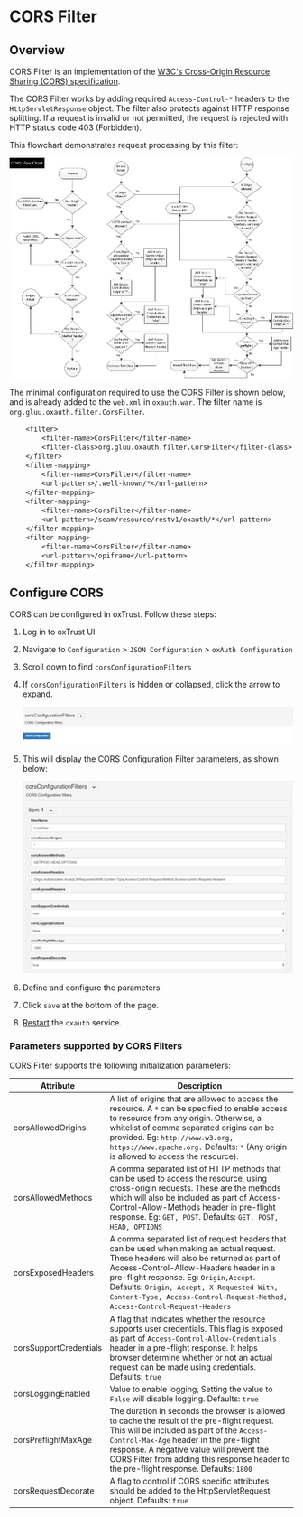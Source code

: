 # CORS Filter

## Overview

CORS Filter is an implementation of the [W3C's Cross-Origin Resource Sharing (CORS) specification](http://www.w3.org/TR/cors/).

The CORS Filter works by adding required `Access-Control-*` headers to the `HttpServletResponse` object. The filter also protects against HTTP response splitting. If a request is invalid or not permitted, the request is rejected with HTTP status code 403 (Forbidden). 

This flowchart demonstrates request processing by this filter:

![flowchart](../img/admin-guide/cors/cors-flowchart.png) 

The minimal configuration required to use the CORS Filter is shown below, and is already added to the `web.xml` in `oxauth.war`. The filter name is `org.gluu.oxauth.filter.CorsFilter`.

```
    <filter>
        <filter-name>CorsFilter</filter-name>
        <filter-class>org.gluu.oxauth.filter.CorsFilter</filter-class>
    </filter>
    <filter-mapping>
        <filter-name>CorsFilter</filter-name>
        <url-pattern>/.well-known/*</url-pattern>
    </filter-mapping>
    <filter-mapping>
        <filter-name>CorsFilter</filter-name>
        <url-pattern>/seam/resource/restv1/oxauth/*</url-pattern>
    </filter-mapping>
    <filter-mapping>
        <filter-name>CorsFilter</filter-name>
        <url-pattern>/opiframe</url-pattern>
    </filter-mapping>
```

## Configure CORS

CORS can be configured in oxTrust. Follow these steps:  

1. Log in to oxTrust UI
1. Navigate to `Configuration` > `JSON Configuration` > `oxAuth Configuration`
1. Scroll down to find `corsConfigurationFilters`
1. If `corsConfigurationFilters` is hidden or collapsed, click the arrow to expand.

    ![cors enable](../img/admin-guide/cors/cors-enable.png)

1. This will display the CORS Configuration Filter parameters, as shown below:

    ![cors](../img/admin-guide/cors/cors.png)

1. Define and configure the parameters

1. Click `save` at the bottom of the page.

1. [Restart](../operation/services.md) the `oxauth` service.

### Parameters supported by CORS Filters

CORS Filter supports the following initialization parameters:

| Attribute | Description |
| ----------| ------------|
| corsAllowedOrigins | A list of origins that are allowed to access the resource. A `*` can be specified to enable access to resource from any origin. Otherwise, a whitelist of comma separated origins can be provided. Eg: `http://www.w3.org, https://www.apache.org.` Defaults: `*` (Any origin is allowed to access the resource). |
| corsAllowedMethods | A comma separated list of HTTP methods that can be used to access the resource, using cross-origin requests. These are the methods which will also be included as part of Access-Control-Allow-Methods header in pre-flight response. Eg: `GET, POST`. Defaults: `GET, POST, HEAD, OPTIONS` |
| corsExposedHeaders | A comma separated list of request headers that can be used when making an actual request. These headers will also be returned as part of Access-Control-Allow-Headers header in a pre-flight response. Eg: `Origin,Accept`. Defaults: `Origin, Accept, X-Requested-With, Content-Type, Access-Control-Request-Method, Access-Control-Request-Headers` |
| corsSupportCredentials | A flag that indicates whether the resource supports user credentials. This flag is exposed as part of `Access-Control-Allow-Credentials` header in a pre-flight response. It helps browser determine whether or not an actual request can be made using credentials. Defaults: `true` |
| corsLoggingEnabled | Value to enable logging, Setting the value to `False` will disable logging. Defaults: `true`
| corsPreflightMaxAge | The duration in seconds the browser is allowed to cache the result of the pre-flight request. This will be included as part of the `Access-Control-Max-Age` header in the pre-flight response. A negative value will prevent  the CORS Filter from adding this response header to the pre-flight response. Defaults: `1800` |
| corsRequestDecorate | A flag to control if CORS specific attributes should be added to the HttpServletRequest object. Defaults: `true` |

